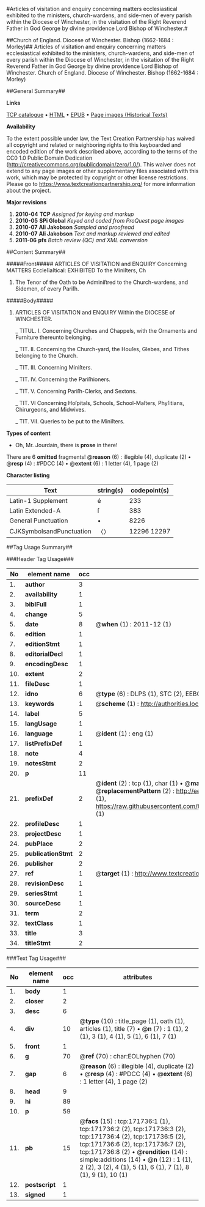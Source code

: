 #Articles of visitation and enquiry concerning matters ecclesiastical exhibited to the ministers, church-wardens, and side-men of every parish within the Diocese of Winchester, in the visitation of the Right Reverend Father in God George by divine providence Lord Bishop of Winchester.#

##Church of England. Diocese of Winchester. Bishop (1662-1684 : Morley)##
Articles of visitation and enquiry concerning matters ecclesiastical exhibited to the ministers, church-wardens, and side-men of every parish within the Diocese of Winchester, in the visitation of the Right Reverend Father in God George by divine providence Lord Bishop of Winchester.
Church of England. Diocese of Winchester. Bishop (1662-1684 : Morley)

##General Summary##

**Links**

[TCP catalogue](http://www.ota.ox.ac.uk/tcp/)  • 
[HTML](http://tei.it.ox.ac.uk/tcp/Texts-HTML/free/A79/A79636.html)  • 
[EPUB](http://tei.it.ox.ac.uk/tcp/Texts-EPUB/free/A79/A79636.epub) • 
[Page images (Historical Texts)](https://historicaltexts.jisc.ac.uk/eebo-45504431e)

**Availability**

To the extent possible under law, the Text Creation Partnership has waived all copyright and related or neighboring rights to this keyboarded and encoded edition of the work described above, according to the terms of the CC0 1.0 Public Domain Dedication (http://creativecommons.org/publicdomain/zero/1.0/). This waiver does not extend to any page images or other supplementary files associated with this work, which may be protected by copyright or other license restrictions. Please go to https://www.textcreationpartnership.org/ for more information about the project.

**Major revisions**

1. __2010-04__ __TCP__ *Assigned for keying and markup*
1. __2010-05__ __SPi Global__ *Keyed and coded from ProQuest page images*
1. __2010-07__ __Ali Jakobson__ *Sampled and proofread*
1. __2010-07__ __Ali Jakobson__ *Text and markup reviewed and edited*
1. __2011-06__ __pfs__ *Batch review (QC) and XML conversion*

##Content Summary##

#####Front#####
ARTICLES OF VISITATION and ENQUIRY Concerning MATTERS Eccleſiaſtical: EXHIBITED To the Miniſters, Ch
1. The Tenor of the Oath to be Adminiſtred to the Church-wardens, and Sidemen, of every Pariſh.

#####Body#####

1. ARTICLES OF VISITATION and ENQUIRY Within the DIOCESE of WINCHESTER.

    _ TITUL. I. Concerning Churches and Chappels, with the Ornaments and Furniture thereunto belonging.

    _ TIT. II. Concerning the Church-yard, the Houſes, Glebes, and Tithes belonging to the Church.

    _ TIT. III. Concerning Miniſters.

    _ TIT. IV. Concerning the Pariſhioners.

    _ TIT. V. Concerning Pariſh-Clerks, and Sextons.

    _ TIT. VI Concerning Hoſpitals, Schools, School-Maſters, Phyſitians, Chirurgeons, and Midwives.

    _ TIT. VII. Queries to be put to the Miniſters.

**Types of content**

  * Oh, Mr. Jourdain, there is **prose** in there!

There are 6 **omitted** fragments! 
 @__reason__ (6) : illegible (4), duplicate (2)  •  @__resp__ (4) : #PDCC (4)  •  @__extent__ (6) : 1 letter (4), 1 page (2)

**Character listing**


|Text|string(s)|codepoint(s)|
|---|---|---|
|Latin-1 Supplement|é|233|
|Latin Extended-A|ſ|383|
|General Punctuation|•|8226|
|CJKSymbolsandPunctuation|〈〉|12296 12297|

##Tag Usage Summary##

###Header Tag Usage###

|No|element name|occ|attributes|
|---|---|---|---|
|1.|__author__|3||
|2.|__availability__|1||
|3.|__biblFull__|1||
|4.|__change__|5||
|5.|__date__|8| @__when__ (1) : 2011-12 (1)|
|6.|__edition__|1||
|7.|__editionStmt__|1||
|8.|__editorialDecl__|1||
|9.|__encodingDesc__|1||
|10.|__extent__|2||
|11.|__fileDesc__|1||
|12.|__idno__|6| @__type__ (6) : DLPS (1), STC (2), EEBO-CITATION (1), OCLC (1), VID (1)|
|13.|__keywords__|1| @__scheme__ (1) : http://authorities.loc.gov/ (1)|
|14.|__label__|5||
|15.|__langUsage__|1||
|16.|__language__|1| @__ident__ (1) : eng (1)|
|17.|__listPrefixDef__|1||
|18.|__note__|4||
|19.|__notesStmt__|2||
|20.|__p__|11||
|21.|__prefixDef__|2| @__ident__ (2) : tcp (1), char (1)  •  @__matchPattern__ (2) : ([0-9\-]+):([0-9IVX]+) (1), (.+) (1)  •  @__replacementPattern__ (2) : http://eebo.chadwyck.com/downloadtiff?vid=$1&page=$2 (1), https://raw.githubusercontent.com/textcreationpartnership/Texts/master/tcpchars.xml#$1 (1)|
|22.|__profileDesc__|1||
|23.|__projectDesc__|1||
|24.|__pubPlace__|2||
|25.|__publicationStmt__|2||
|26.|__publisher__|2||
|27.|__ref__|1| @__target__ (1) : http://www.textcreationpartnership.org/docs/. (1)|
|28.|__revisionDesc__|1||
|29.|__seriesStmt__|1||
|30.|__sourceDesc__|1||
|31.|__term__|2||
|32.|__textClass__|1||
|33.|__title__|3||
|34.|__titleStmt__|2||


###Text Tag Usage###

|No|element name|occ|attributes|
|---|---|---|---|
|1.|__body__|1||
|2.|__closer__|2||
|3.|__desc__|6||
|4.|__div__|10| @__type__ (10) : title_page (1), oath (1), articles (1), title (7)  •  @__n__ (7) : 1 (1), 2 (1), 3 (1), 4 (1), 5 (1), 6 (1), 7 (1)|
|5.|__front__|1||
|6.|__g__|70| @__ref__ (70) : char:EOLhyphen (70)|
|7.|__gap__|6| @__reason__ (6) : illegible (4), duplicate (2)  •  @__resp__ (4) : #PDCC (4)  •  @__extent__ (6) : 1 letter (4), 1 page (2)|
|8.|__head__|9||
|9.|__hi__|89||
|10.|__p__|59||
|11.|__pb__|15| @__facs__ (15) : tcp:171736:1 (1), tcp:171736:2 (2), tcp:171736:3 (2), tcp:171736:4 (2), tcp:171736:5 (2), tcp:171736:6 (2), tcp:171736:7 (2), tcp:171736:8 (2)  •  @__rendition__ (14) : simple:additions (14)  •  @__n__ (12) : 1 (1), 2 (2), 3 (2), 4 (1), 5 (1), 6 (1), 7 (1), 8 (1), 9 (1), 10 (1)|
|12.|__postscript__|1||
|13.|__signed__|1||
